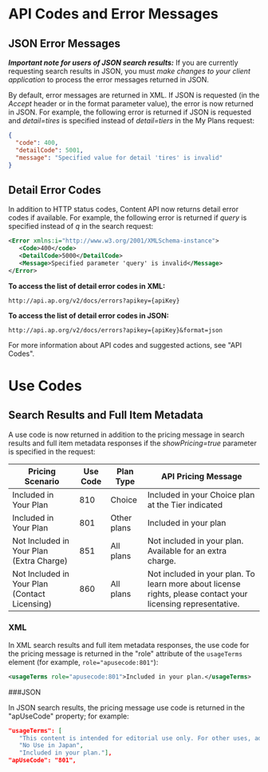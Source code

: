 # API Codes and Error Messages
## JSON Error Messages

**_Important note for users of JSON search results:_** If you are currently requesting search results in JSON, you must _make changes to your client application_ to process the error messages returned in JSON.

By default, error messages are returned in XML. If JSON is requested (in the _Accept_ header or in the format parameter value), the error is now returned in JSON. For example, the following error is returned if JSON is requested and _detail=tires_ is specified instead of _detail=tiers_ in the My Plans request:

```JSON
{
  "code": 400,
  "detailCode": 5001,
  "message": "Specified value for detail 'tires' is invalid"
}
```
## Detail Error Codes

In addition to HTTP status codes, Content API now returns detail error codes if available. For example, the following error is returned if _query_ is specified instead of _q_ in the search request:

```XML
<Error xmlns:i="http://www.w3.org/2001/XMLSchema-instance"> 
   <Code>400</code> 
   <DetailCode>5000</DetailCode> 
   <Message>Specified parameter 'query' is invalid</Message>
</Error>
```

**To access the list of detail error codes in XML:**

    http://api.ap.org/v2/docs/errors?apikey={apiKey}

**To access the list of detail error codes in JSON:**

    http://api.ap.org/v2/docs/errors?apikey={apiKey}&format=json

For more information about API codes and suggested actions, see "API Codes".

# Use Codes

## Search Results and Full Item Metadata

A use code is now returned in addition to the pricing message in search results and full item metadata responses if the _showPricing=true_ parameter is specified in the request:

| Pricing Scenario | Use Code | Plan Type | API Pricing Message
| --- | --- | --- |--- |
| Included in Your Plan | 810 | Choice | Included in your Choice plan at the Tier indicated
| Included in Your Plan | 801 | Other plans| Included in your plan
| Not Included in Your Plan (Extra Charge) | 851 | All plans| Not included in your plan. Available for an extra charge.
| Not Included in Your Plan (Contact Licensing) | 860 | All plans| Not included in your plan. To learn more about license rights, please contact your licensing representative.

### XML

In XML search results and full item metadata responses, the use code for the pricing message is returned in the "role" attribute of the `usageTerms `element (for example, `role="apusecode:801"`):

```XML
<usageTerms role="apusecode:801">Included in your plan.</usageTerms>
```

###JSON

In JSON search results, the pricing message use code is returned in the "apUseCode" property; for example:

```JSON
"usageTerms": [
   "This content is intended for editorial use only. For other uses, additional clearances may be required.",
   "No Use in Japan",
   "Included in your plan."],
"apUseCode": "801",
```